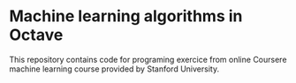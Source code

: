 # Machine learning algorithms in Octave
This repository contains code for programing exercice from online Coursere machine learning course provided by Stanford University.  
